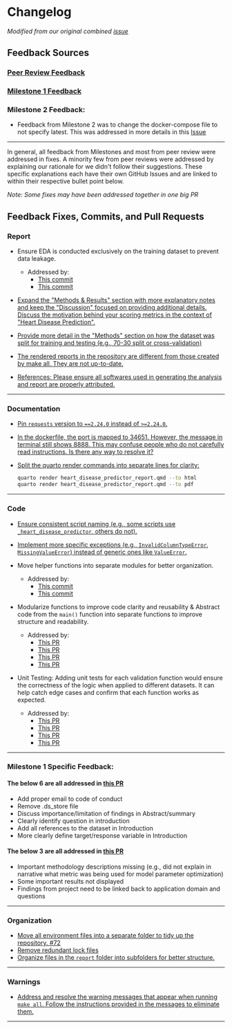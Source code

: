 # Changelog
*Modified from our original combined [issue](https://github.com/UBC-MDS/DSCI522-2425-25-heart_disease_predictor/issues/64)*
## Feedback Sources

### [Peer Review Feedback](https://github.com/UBC-MDS/data-analysis-review-2024/issues/12#issuecomment-2537520503)

### [Milestone 1 Feedback](https://github.com/UBC-MDS/DSCI522-2425-25-heart_disease_predictor/issues/35)

### Milestone 2 Feedback:

- Feedback from Milestone 2 was to change the docker-compose file to not specify latest. This was addressed in more details in this [Issue](https://github.com/UBC-MDS/DSCI522-2425-25-heart_disease_predictor/issues/88)

---

In general, all feedback from Milestones and most from peer review were addressed in fixes. A minority few from peer reviews were addressed by explaining our rationale for we didn't follow their suggestions. These specific explanations each have their own GitHub Issues and are linked to within their respective bullet point below. 

*Note: Some fixes may have been addressed together in one big PR*

## Feedback Fixes, Commits, and Pull Requests

### **Report**

- Ensure EDA is conducted exclusively on the training dataset to prevent data leakage.
  - Addressed by:
    - [This commit](https://github.com/UBC-MDS/DSCI522-2425-25-heart_disease_predictor/pull/79/commits/53de6cb46fa01639ee9fe745a43c6669ea679050)
    - [This commit](https://github.com/UBC-MDS/DSCI522-2425-25-heart_disease_predictor/pull/79/commits/15cf4c5586995dd7154f4ee238a08d10b5813d93)

- [Expand the "Methods & Results" section with more explanatory notes and keep the "Discussion" focused on providing additional details. Discuss the motivation behind your scoring metrics in the context of "Heart Disease Prediction".](https://github.com/UBC-MDS/DSCI522-2425-25-heart_disease_predictor/pull/89)

- [Provide more detail in the "Methods" section on how the dataset was split for training and testing (e.g., 70-30 split or cross-validation)](https://github.com/UBC-MDS/DSCI522-2425-25-heart_disease_predictor/pull/89)

- [The rendered reports in the repository are different from those created by make all. They are not up-to-date.](https://github.com/UBC-MDS/DSCI522-2425-25-heart_disease_predictor/pull/90)

- [References: Please ensure all softwares used in generating the analysis and report are properly attributed.](https://github.com/UBC-MDS/DSCI522-2425-25-heart_disease_predictor/pull/89)

---

### **Documentation**

- [Pin `requests` version to `==2.24.0` instead of `>=2.24.0`.](https://github.com/UBC-MDS/DSCI522-2425-25-heart_disease_predictor/commit/92e9e74bc2b7b78f7fcb1cf1958d242d9187b836)

- [In the dockerfile, the port is mapped to 34651. However, the message in terminal still shows 8888. This may confuse people who do not carefully read instructions. Is there any way to resolve it?](https://github.com/UBC-MDS/DSCI522-2425-25-heart_disease_predictor/issues/75)

- [Split the quarto render commands into separate lines for clarity:](https://github.com/UBC-MDS/DSCI522-2425-25-heart_disease_predictor/issues/74)

  ```bash
  quarto render heart_disease_predictor_report.qmd --to html
  quarto render heart_disease_predictor_report.qmd --to pdf
  ```

---

### **Code**

- [Ensure consistent script naming (e.g., some scripts use `_heart_disease_predictor`, others do not).](https://github.com/UBC-MDS/DSCI522-2425-25-heart_disease_predictor/commit/c1df4330520f8f65728530e5e9b12ed9b8465860)

- [Implement more specific exceptions (e.g., `InvalidColumnTypeError`, `MissingValueError`) instead of generic ones like `ValueError`.](https://github.com/UBC-MDS/DSCI522-2425-25-heart_disease_predictor/commit/d1e3849dfffb0aa2e32b599f7ac7f58c42afb12d)

- Move helper functions into separate modules for better organization.
  - Addressed by:
    - [This commit](https://github.com/UBC-MDS/DSCI522-2425-25-heart_disease_predictor/commit/fc240272756a1cde597eacd3924520ff1713c34f)
    - [This commit](https://github.com/UBC-MDS/DSCI522-2425-25-heart_disease_predictor/commit/be9ba5c8b969124a002e793d4f22840f44945650)

- Modularize functions to improve code clarity and reusability & Abstract code from the `main()` function into separate functions to improve structure and readability.
  - Addressed by:
    - [This PR](https://github.com/UBC-MDS/DSCI522-2425-25-heart_disease_predictor/pull/66)
    - [This PR](https://github.com/UBC-MDS/DSCI522-2425-25-heart_disease_predictor/pull/79)
    - [This PR](https://github.com/UBC-MDS/DSCI522-2425-25-heart_disease_predictor/pull/84)
    - [This PR](https://github.com/UBC-MDS/DSCI522-2425-25-heart_disease_predictor/pull/83)

- Unit Testing: Adding unit tests for each validation function would ensure the correctness of the logic when applied to different datasets. It can help catch edge cases and confirm that each function works as expected.
  - Addressed by:
    - [This PR](https://github.com/UBC-MDS/DSCI522-2425-25-heart_disease_predictor/pull/66)
    - [This PR](https://github.com/UBC-MDS/DSCI522-2425-25-heart_disease_predictor/pull/79)
    - [This PR](https://github.com/UBC-MDS/DSCI522-2425-25-heart_disease_predictor/pull/84)
    - [This PR](https://github.com/UBC-MDS/DSCI522-2425-25-heart_disease_predictor/pull/83)

---

### Milestone 1 Specific Feedback:

#### The below 6 are all addressed in [this PR](https://github.com/UBC-MDS/DSCI522-2425-25-heart_disease_predictor/pull/51)

- Add proper email to code of conduct
- Remove .ds_store file
- Discuss importance/limitation of findings in Abstract/summary
- Clearly identify question in introduction
- Add all references to the dataset in Introduction
- More clearly define target/response variable in Introduction

#### The below 3 are all addressed in [this PR](https://github.com/UBC-MDS/DSCI522-2425-25-heart_disease_predictor/pull/89)

- Important methodology descriptions missing (e.g., did not explain in narrative what metric was being used for model parameter optimization)
- Some important results not displayed
- Findings from project need to be linked back to application domain and questions

---

### **Organization**

- [Move all environment files into a separate folder to tidy up the repository. #72](https://github.com/UBC-MDS/DSCI522-2425-25-heart_disease_predictor/issues/72)
- [Remove redundant lock files](https://github.com/UBC-MDS/DSCI522-2425-25-heart_disease_predictor/issues/71)
- [Organize files in the `report` folder into subfolders for better structure.](https://github.com/UBC-MDS/DSCI522-2425-25-heart_disease_predictor/commit/704fb0f46221944bcf70efff16d43fae6b21e9d5)

---

### **Warnings**

- [Address and resolve the warning messages that appear when running `make all`. Follow the instructions provided in the messages to eliminate them.](https://github.com/UBC-MDS/DSCI522-2425-25-heart_disease_predictor/commit/ecf10b313713e36ddaed93f853acd98397680faa)

---
